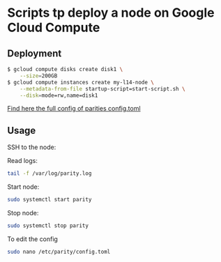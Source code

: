 # Scripts tp deploy a node on Google Cloud Compute

## Deployment

```bash
$ gcloud compute disks create disk1 \
    --size=200GB
$ gcloud compute instances create my-l14-node \
    --metadata-from-file startup-script=start-script.sh \
    --disk=mode=rw,name=disk1
```

[Find here the full config of parities config.toml](https://wiki.parity.io/Configuring-Parity-Ethereum)


## Usage

SSH to the node:

Read logs:
```bash
tail -f /var/log/parity.log
```

Start node:
```bash
sudo systemctl start parity
```

Stop node:
```bash
sudo systemctl stop parity
```

To edit the config
```bash
sudo nano /etc/parity/config.toml
```